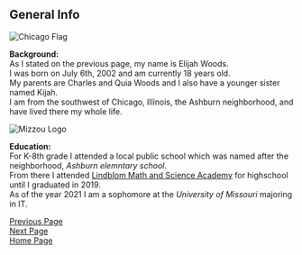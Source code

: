## General Info

![Chicago Flag](https://user-images.githubusercontent.com/77852069/117490415-5ab67800-af34-11eb-8f18-bfae7b474e2f.png)


**Background:**  
As I stated on the previous page, my name is Elijah Woods.  
I was born on July 6th, 2002 and am currently 18 years old.  
My parents are Charles and Quia Woods and I also have a younger sister named Kijah.  
I am from the southwest of Chicago, Illinois, the Ashburn neighborhood, and have lived there my whole life.   

![Mizzou Logo](https://encrypted-tbn0.gstatic.com/images?q=tbn:ANd9GcSU32LgMzT-naSk4FxotOgkPNTAwjsVumG8hw&usqp=CAU)

**Education:**  
For K-8th grade I attended a local public school which was named after the neighborhood, _Ashburn elemntary school_.  
From there I attended [Lindblom Math and Science Academy](https://lindblomeagles.org/) for highschool until I graduated in 2019.  
As of the year 2021 I am a sophomore at the _University of Missouri_ majoring in IT.  


[Previous Page](README.md)  
[Next Page](Page2.md)  
[Home Page](README.md)  

